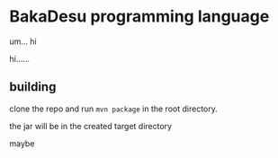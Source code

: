 # BakaDesu programming language
um... hi

hi......

## building
clone the repo and run `mvn package` in the root directory.

the jar will be in the created target directory

maybe

